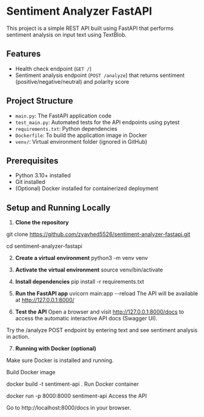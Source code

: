 # Sentiment Analyzer FastAPI

This project is a simple REST API built using FastAPI that performs sentiment analysis on input text using TextBlob.  

## Features

- Health check endpoint (`GET /`)  
- Sentiment analysis endpoint (`POST /analyze`) that returns sentiment (positive/negative/neutral) and polarity score  

## Project Structure

- `main.py`: The FastAPI application code  
- `test_main.py`: Automated tests for the API endpoints using pytest  
- `requirements.txt`: Python dependencies  
- `Dockerfile`: To build the application image in Docker  
- `venv/`: Virtual environment folder (ignored in GitHub)  

## Prerequisites

- Python 3.10+ installed  
- Git installed  
- (Optional) Docker installed for containerized deployment  

## Setup and Running Locally

1. **Clone the repository**


git clone https://github.com/zyavhed5526/sentiment-analyzer-fastapi.git

cd sentiment-analyzer-fastapi

2. **Create a virtual environment**
python3 -m venv venv

3. **Activate the virtual environment**
source venv/bin/activate

4. **Install dependencies**
pip install -r requirements.txt

5. **Run the FastAPI app**
uvicorn main:app --reload
The API will be available at http://127.0.0.1:8000/

6. **Test the API**
Open a browser and visit http://127.0.0.1:8000/docs to access the automatic interactive API docs (Swagger UI).

Try the /analyze POST endpoint by entering text and see sentiment analysis in action.

7. **Running with Docker (optional)**

Make sure Docker is installed and running.

Build Docker image


docker build -t sentiment-api .
Run Docker container


docker run -p 8000:8000 sentiment-api
Access the API

Go to http://localhost:8000/docs in your browser.